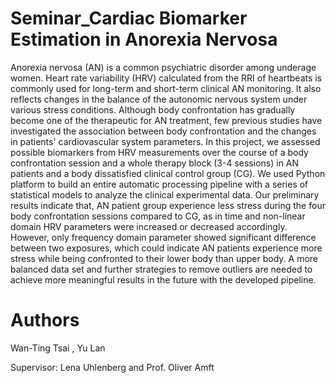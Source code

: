 # Seminar_Cardiac Biomarker Estimation in Anorexia Nervosa

Anorexia nervosa (AN) is a common psychiatric disorder among underage women. Heart rate variability (HRV) calculated from the RRI of heartbeats is commonly used for long-term and 
short-term clinical AN monitoring. It also reflects changes in the balance of the autonomic nervous system under various stress conditions. Although body confrontation has gradually 
become one of the therapeutic for AN treatment, few previous studies have investigated the association between body confrontation and the changes in patients' cardiovascular system 
parameters. In this project, we assessed possible biomarkers from HRV measurements over the course of a body confrontation session and a whole therapy block (3-4 sessions) in AN 
patients and a body dissatisfied clinical control group (CG). We used Python platform to build an entire automatic processing pipeline with a series of statistical models to analyze the clinical 
experimental data. Our preliminary results indicate that, AN patient group experience less stress during the four body confrontation sessions compared to CG, as in time and non-linear 
domain HRV parameters were increased or decreased accordingly. However, only frequency domain parameter showed significant difference between two exposures, which could indicate 
AN patients experience more stress while being confronted to their lower body than upper body. A more balanced data set and further strategies to remove outliers are needed to achieve more 
meaningful results in the future with the developed pipeline.


# Authors

Wan-Ting Tsai , Yu Lan

Supervisor: Lena Uhlenberg and Prof. Oliver Amft
